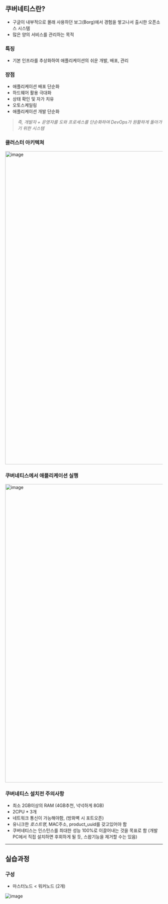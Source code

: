 ## 쿠버네티스란?
- 구글이 내부적으로 몰래 사용하던 보그(Borg)에서 경험을 쌓고나서 출시한 오픈소스 시스템
- 많은 양의 서비스를 관리하는 목적

### 특징
-  기본 인프라를 추상화하여 애플리케이션의 쉬운 개발, 배포, 관리

### 장점
- 애플리케이션 배포 단순화
- 하드웨어 활용 극대화
- 상태 확인 및 자가 치유
- 오토스케일링
- 애플리케이션 개발 단순화

> *즉, 개발자 + 운영자를 도와 프로세스를 단순화하여 DevOps가 원활하게 돌아가기 위한 시스템*

### 클러스터 아키텍쳐
<img width="1002" alt="image" src="https://user-images.githubusercontent.com/106303141/184526652-1e398bb4-787e-469d-8198-7448fd1944c8.png">

### 쿠버네티스에서 애플리케이션 실행
<img width="955" alt="image" src="https://user-images.githubusercontent.com/106303141/184527269-f4257f43-daa7-4b4c-a5da-b1a2c384cf62.png">



### 쿠버네티스 설치전 주의사항
- 최소 2GB이상의 RAM (4GB추천, 넉넉하게 8GB)
- 2CPU * 3개 
- 네트워크 통신이 가능해야함, (방화벽 시 포트오픈)
- 유니크한 *호스트명*, MAC주소, product_uuid를 갖고있어야 함
- 쿠버네티스는 인스턴스를 최대한 성능 100%로 이끌어내는 것을 목표로 함 (개발 PC에서 직접 설치하면 후회하게 될 듯, 스왑기능을 제거할 수는 있음)



---

## 실습과정
### 구성
- 마스터노드 < 워커노드 (2개)

![image](https://user-images.githubusercontent.com/106303141/184595213-00ddb740-9532-4229-8bfc-a25231c93f14.png)
